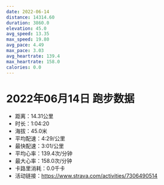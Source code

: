 ```yaml
---
date: 2022-06-14
distance: 14314.60
duration: 3860.0
elevation: 45.0
avg_speed: 13.35
max_speed: 19.80
avg_pace: 4.49
max_pace: 3.03
avg_heartrate: 139.4
max_heartrate: 158.0
calories: 0.0
---
```


# 2022年06月14日 跑步数据

- 距离：14.31公里
- 时长：1:04:20
- 海拔：45.0米
- 平均配速：4:29/公里
- 最快配速：3:01/公里
- 平均心率：139.4次/分钟
- 最大心率：158.0次/分钟
- 卡路里消耗：0.0千卡
- 活动链接：https://www.strava.com/activities/7306490514
